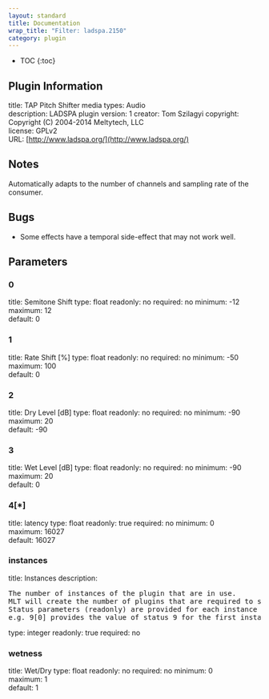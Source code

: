 ```yaml
---
layout: standard
title: Documentation
wrap_title: "Filter: ladspa.2150"
category: plugin
---
```

* TOC
{:toc}

## Plugin Information

title: TAP Pitch Shifter
media types:
Audio  
description: LADSPA plugin
version: 1
creator: Tom Szilagyi
copyright: Copyright (C) 2004-2014 Meltytech, LLC  
license: GPLv2  
URL: [http://www.ladspa.org/](http://www.ladspa.org/)  

## Notes

Automatically adapts to the number of channels and sampling rate of the consumer.

## Bugs

* Some effects have a temporal side-effect that may not work well.


## Parameters

### 0

title: Semitone Shift  type: float
readonly: no
required: no
minimum: -12  
maximum: 12  
default: 0  

### 1

title: Rate Shift [%]  type: float
readonly: no
required: no
minimum: -50  
maximum: 100  
default: 0  

### 2

title: Dry Level [dB]  type: float
readonly: no
required: no
minimum: -90  
maximum: 20  
default: -90  

### 3

title: Wet Level [dB]  type: float
readonly: no
required: no
minimum: -90  
maximum: 20  
default: 0  

### 4[*]

title: latency  type: float
readonly: true
required: no
minimum: 0  
maximum: 16027  
default: 16027  

### instances

title: Instances  description:
<pre>
The number of instances of the plugin that are in use.
MLT will create the number of plugins that are required to support the number of audio channels.
Status parameters (readonly) are provided for each instance and are accessed by specifying the instance number after the identifier (starting at zero).
e.g. 9[0] provides the value of status 9 for the first instance.
</pre>
type: integer
readonly: true
required: no

### wetness

title: Wet/Dry  type: float
readonly: no
required: no
minimum: 0  
maximum: 1  
default: 1  

